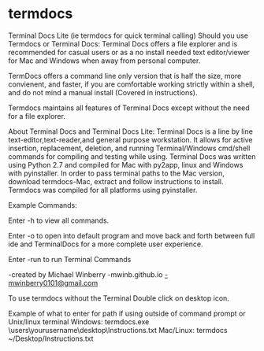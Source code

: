 # termdocs

Terminal Docs Lite (ie termdocs for quick terminal calling)
Should you use Termdocs or Terminal Docs:
Terminal Docs offers a file explorer and is recommended for casual users or as a no install needed text editor/viewer for Mac and Windows when away from personal computer. 
 
TermDocs offers a command line only version that is half the size, more convienent, and faster, if you are comfortable working strictly within a shell, and do not mind a manual install (Covered in instructions). 
 
Termdocs maintains all features of Terminal Docs except without the need for a file explorer.

About Terminal Docs and Terminal Docs Lite:
    Terminal Docs is a line by line text-editor,text-reader,and general purpose workstation. It allows for active insertion, replacement, deletion, and running Terminal/Windows cmd/shell commands for compiling and testing while using. Terminal Docs was written using Python 2.7 and compiled for Mac with py2app, linux and Windows with pyinstaller. In order to pass terminal paths to the Mac version, download termdocs-Mac, extract and follow instructions to install. Termdocs was compiled for all platforms using pyinstaller.

Example Commands:

Enter -h to view all commands. 

Enter -o to open into default program and move back and forth between full ide and TerminalDocs for a more complete user experience. 

Enter -run to run Terminal Commands
 
-created by Michael Winberry
-mwinb.github.io
-mwinberry0101@gmail.com

To use termdocs without the Terminal Double click on desktop icon. 

Example of what to enter for path if using outside of command prompt or Unix/linux terminal
Windows:  termdocs.exe \users\yourusername\desktop\Instructions.txt
Mac/Linux:  termdocs ~/Desktop/Instructions.txt
